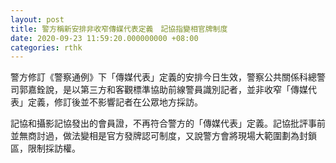 ```yaml
---
layout: post
title: 警方稱新安排非收窄傳媒代表定義　記協指變相官牌制度
date: 2020-09-23 11:59:20.000000000 +08:00
categories: rthk
---
```


警方修訂《警察通例》下「傳媒代表」定義的安排今日生效，警察公共關係科總警司郭嘉銓說，是以第三方和客觀標準協助前線警員識別記者，並非收窄「傳媒代表」定義，修訂後並不影響記者在公眾地方採訪。

記協和攝影記協發出的會員證，不再符合警方的「傳媒代表」定義。記協批評事前並無商討過，做法變相是官方發牌認可制度，又說警方會將現場大範圍劃為封鎖區，限制採訪權。
